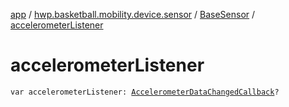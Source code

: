 [app](../../index.md) / [hwp.basketball.mobility.device.sensor](../index.md) / [BaseSensor](index.md) / [accelerometerListener](.)

# accelerometerListener

`var accelerometerListener: `[`AccelerometerDataChangedCallback`](-accelerometer-data-changed-callback/index.md)`?`